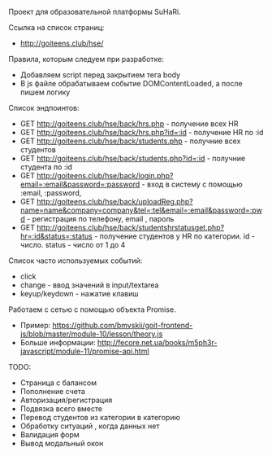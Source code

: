 Проект для образовательной платформы SuHaRi.

Ссылка на список страниц:
- http://goiteens.club/hse/

Правила, которым следуем при разработке:
- Добавляем script перед закрытием тега body
- В js файле обрабатываем событие DOMContentLoaded, а после пишем логику

Список эндпоинтов:

- GET http://goiteens.club/hse/back/hrs.php - получение всех HR
- GET http://goiteens.club/hse/back/hrs.php?id=:id - получение HR по :id
- GET http://goiteens.club/hse/back/students.php - получние всех студентов
- GET http://goiteens.club/hse/back/students.php?id=:id - получние студента по :id
- GET http://goiteens.club/hse/back/login.php?email=:email&password=:password - вход в систему с помощью :email, :password, 
- GET http://goiteens.club/hse/back/uploadReg.php?name=name&company=company&tel=:tel&email=:email&password=:pwd - регистрация по телефону, email , пароль
- GET http://goiteens.club/hse/back/studentshrstatusget.php?hr=:id&status=:status - получение студентов у HR по категории. id - число. status - число от 1 до 4

Список часто используемых событий:
- click
- change - ввод значений в input/textarea
- keyup/keydown - нажатие клавиш

Работаем с сетью с помощью объекта Promise.

- Пример: https://github.com/bmvskii/goit-frontend-js/blob/master/module-10/lesson/theory.js
- Больше информации: http://fecore.net.ua/books/m5ph3r-javascript/module-11/promise-api.html

TODO:
- Страница с балансом
- Пополнение счета
- Авторизация/регистрация
- Подвязка всего вместе
- Перевод студентов из категории в категорию
- Обработку ситуаций , когда данных нет
- Валидация форм
- Вывод модальный окон
